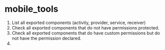 # mobile_tools

1. List all exported components (activity, provider, service, receiver)
2. Check all exported components that do not have permissions protected.
3. Check all exported components that do have custom permissions but do not have the permission declared.
4.
